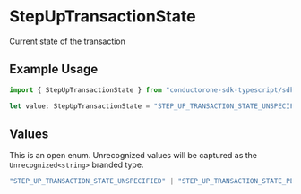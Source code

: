 # StepUpTransactionState

Current state of the transaction

## Example Usage

```typescript
import { StepUpTransactionState } from "conductorone-sdk-typescript/sdk/models/shared";

let value: StepUpTransactionState = "STEP_UP_TRANSACTION_STATE_UNSPECIFIED";
```

## Values

This is an open enum. Unrecognized values will be captured as the `Unrecognized<string>` branded type.

```typescript
"STEP_UP_TRANSACTION_STATE_UNSPECIFIED" | "STEP_UP_TRANSACTION_STATE_PENDING" | "STEP_UP_TRANSACTION_STATE_VERIFIED" | "STEP_UP_TRANSACTION_STATE_ERROR" | Unrecognized<string>
```